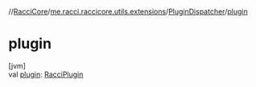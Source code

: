 //[RacciCore](../../../index.md)/[me.racci.raccicore.utils.extensions](../index.md)/[PluginDispatcher](index.md)/[plugin](plugin.md)

# plugin

[jvm]\
val [plugin](plugin.md): [RacciPlugin](../../me.racci.raccicore/-racci-plugin/index.md)
